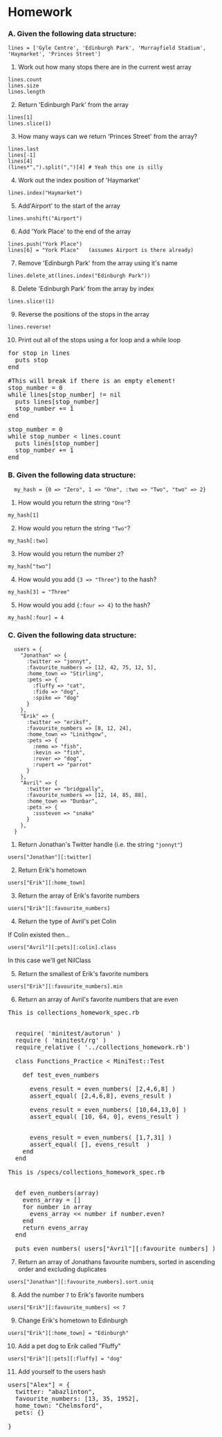 # Homework

### A. Given the following data structure:

```
lines = ['Gyle Centre', 'Edinburgh Park', 'Murrayfield Stadium', 'Haymarket', 'Princes Street']
```

1. Work out how many stops there are in the current west array

```
lines.count
lines.size
lines.length
```


2. Return 'Edinburgh Park' from the array

```
lines[1]
lines.slice(1)
```


3. How many ways can we return 'Princes Street' from the array?

```
lines.last
lines[-1]
lines[4]
(lines*",").split(",")[4] # Yeah this one is silly
```


4. Work out the index position of 'Haymarket' 

```
lines.index("Haymarket")
```

5. Add'Airport' to the start of the array 

```
lines.unshift("Airport")
```

6. Add 'York Place' to the end of the array

```
lines.push("York Place")
lines[6] = "York Place"   (assumes Airport is there already)
```

7. Remove 'Edinburgh Park' from the array using it's name 

```
lines.delete_at(lines.index("Edinburgh Park"))
```

8. Delete 'Edinburgh Park' from the array by index

```
lines.slice!(1)
```

9. Reverse the positions of the stops in the array

```
lines.reverse!
```

10. Print out all of the stops using a for loop and a while loop

<pre>
for stop in lines
  puts stop
end

#This will break if there is an empty element!
stop_number = 0
while lines[stop_number] != nil
  puts lines[stop_number]
  stop_number += 1
end

stop_number = 0
while stop_number < lines.count
  puts lines[stop_number]
  stop_number += 1
end
</pre>
  



### B. Given the following data structure:

```
  my_hash = {0 => "Zero", 1 => "One", :two => "Two", "two" => 2}
```

1. How would you return the string `"One"`?

```
my_hash[1]
```

2. How would you return the string `"Two"`?

```
my_hash[:two]
```

3. How would you return the number `2`?

```
my_hash["two"]
```

4. How would you add `{3 => "Three"}` to the hash? 

```
my_hash[3] = "Three"
```

5. How would you add `{:four => 4}` to the hash?

```
my_hash[:four] = 4
```

### C. Given the following data structure:

```
  users = {
    "Jonathan" => {
      :twitter => "jonnyt",
      :favourite_numbers => [12, 42, 75, 12, 5],
      :home_town => "Stirling",
      :pets => {
        :fluffy => "cat",
        :fido => "dog",
        :spike => "dog"
      }
    },
    "Erik" => {
      :twitter => "eriksf",
      :favourite_numbers => [8, 12, 24],
      :home_town => "Linithgow",
      :pets => {
        :nemo => "fish",
        :kevin => "fish",
        :rover => "dog",
        :rupert => "parrot"
      }
    },
    "Avril" => {
      :twitter => "bridgpally",
      :favourite_numbers => [12, 14, 85, 88],
      :home_town => "Dunbar",
      :pets => {
        :sssteven => "snake"
      }
    },
  }
```

1. Return Jonathan's Twitter handle (i.e. the string `"jonnyt"`)

```
users["Jonathan"][:twitter]
```

2. Return Erik's hometown 

```
users["Erik"][:home_town]
```

3. Return the array of Erik's favorite numbers

```
users["Erik"][:favourite_numbers]
```

4. Return the type of Avril's pet Colin

If Colin existed then...

```
users["Avril"][:pets][:colin].class
```

In this case we'll get NilClass

5. Return the smallest of Erik's favorite numbers

```
users["Erik"][:favourite_numbers].min
```

6. Return an array of Avril's favorite numbers that are even 

<pre>This is collections_homework_spec.rb


  require( 'minitest/autorun' )
  require ( 'minitest/rg' )
  require_relative ( '../collections_homework.rb')

  class Functions_Practice < MiniTest::Test  

    def test_even_numbers
    
      evens_result = even_numbers( [2,4,6,8] )
      assert_equal( [2,4,6,8], evens_result )

      evens_result = even_numbers( [10,64,13,0] )
      assert_equal( [10, 64, 0], evens_result )


      evens_result = even_numbers( [1,7,31] )
      assert_equal( [], evens_result  )
    end
  end

This is /specs/collections_homework_spec.rb


  def even_numbers(array)
    evens_array = []
    for number in array
      evens_array << number if number.even?
    end
    return evens_array
  end

  puts even_numbers( users["Avril"][:favourite_numbers] )
</pre>



7. Return an array of Jonathans favourite numbers, sorted in ascending order and excluding duplicates

```
users["Jonathan"][:favourite_numbers].sort.uniq
```

8. Add the number `7` to Erik's favorite numbers

```
users["Erik"][:favourite_numbers] << 7
```

9. Change Erik's hometown to Edinburgh

```
users["Erik"][:home_town] = "Edinburgh"
```

10. Add a pet dog to Erik called "Fluffy"

```
users["Erik"][:pets][:fluffy] = "dog"
```

11. Add yourself to the users hash

<pre>
users["Alex"] = {
  twitter: "abazlinton",
  favourite_numbers: [13, 35, 1952],
  home_town: "Chelmsford",
  pets: {}
  
}
</pre>


